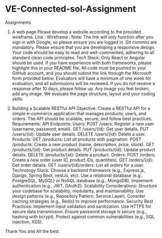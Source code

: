 # VE-Connected-sol-Assignment


Assignments

1. A web page
Please develop a website according to the provided wireframe.
Link :  Wireframe . 
Note: The link will only function after you sign in with Google, so please ensure you are logged in.
Git commits are mandatory.
Please ensure that you are developing a responsive design.
Your code should be easy to read and well-commented, adhering to all standard clean code principles.
Tech Stack: Only React or Angular should be used. If you have experience with both frameworks, please highlight this in your README file.
All code must be pushed to your GitHub account, and you should submit the link through the Microsoft form provided below.
Evaluators will have a minimum of one week for evaluation, and all submissions will be reviewed. If you do not receive a response after 10 days, please follow up.
Any image you feel broken, add any image. We evaluate the page structure, layout and your coding skills. 



2.  Building a Scalable RESTful API
Objective:
Create a RESTful API for a simple e-commerce application that manages products, users, and orders. The API should be scalable, secure, and follow best practices.
Requirements:
API Endpoints:
Users:
POST /users: Register a new user (username, password, email).
GET /users/{id}: Get user details.
PUT /users/{id}: Update user details.
DELETE /users/{id}: Delete a user.
Products:
GET /products: List all products with pagination.
POST /products: Create a new product (name, description, price, stock).
GET /products/{id}: Get product details.
PUT /products/{id}: Update product details.
DELETE /products/{id}: Delete a product.
Orders:
POST /orders: Create a new order (user ID, product IDs, quantities).
GET /orders/{id}: Get order details.
GET /users/{id}/orders: List all orders for a user.
Technology Stack:
Choose a backend framework (e.g., Express.js, Django, Spring Boot, nestJs, etc).
Use a relational database (e.g., PostgreSQL, MySQL) or NoSQL database (e.g., MongoDB).
Implement authentication (e.g., JWT, OAuth2).
Scalability Considerations:
Structure your codebase for scalability, modularity, and maintainability.
Use design patterns (e.g., Repository Pattern, Service Layer).
Consider caching strategies (e.g., Redis) to improve performance.
Security Best Practices:
Implement input validation and sanitization.
Use HTTPS for secure data transmission.
Ensure password storage is secure (e.g., hashing with bcrypt).
Protect against common vulnerabilities (e.g., SQL injection, XSS).



Thank You and All the best. 




